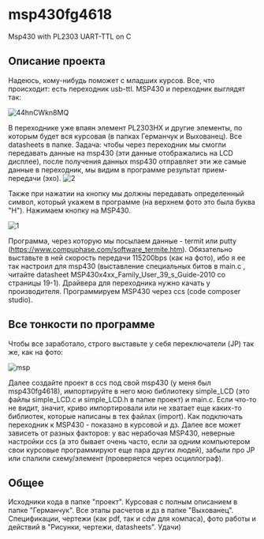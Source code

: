 # msp430fg4618
Msp430 with PL2303 UART-TTL on C


Описание проекта
-------------------
Надеюсь, кому-нибудь поможет с младших курсов. Все, что происходит: есть переходник usb-ttl. MSP430 и переходник выглядят так:

![44hnCWkn8MQ](https://user-images.githubusercontent.com/23621341/63871250-3d41b480-c9c4-11e9-80a5-44c9551810d6.jpg)

В переходнике уже впаян элемент PL2303HX и другие элементы, по которым будет вся курсовая (в папках Германчук и Выхованец). Все datasheets в папке. Задача: чтобы через переходник мы смогли передавать данные на msp430 (эти данные отображались на LCD дисплее), после получения данных msp430 отправляет эти же самые данные в переходник, мы видим в программе результат прием-передачи (эхо).
![2](https://user-images.githubusercontent.com/23621341/63869748-58f78b80-c9c1-11e9-9a37-633c0488e838.png)

Также при нажатии на кнопку мы должны передавать определенный символ, который укажем в программе (на верхнем фото это была буква "H"). Нажимаем кнопку на MSP430.

![1](https://user-images.githubusercontent.com/23621341/63869727-4f6e2380-c9c1-11e9-9042-ed4af8c2d45e.png)

Программа, через которую мы посылаем данные - termit или putty (https://www.compuphase.com/software_termite.htm). Обязательно выставьте в ней скорость передачи 115200bps (как на фото), ибо я ее так настроил для msp430 (выставление специальных битов в main.c , читайте datasheet MSP430x4xx_Family_User_39_s_Guide-2010 со страницы 19-1). Драйвера для переходника нужно качать у производителя. Программируем MSP430 через ccs (code composer studio).

Все тонкости по программе
-------------------
Чтобы все заработало, строго выставьте у себя переключатели (JP) так же, как на фото:

![msp](https://user-images.githubusercontent.com/23621341/63869765-601e9980-c9c1-11e9-8b87-37bc6bb62034.jpg)

Далее создайте проект в ccs под свой msp430 (у меня был msp430fg4618), импортируйте в него мою библиотеку simple_LCD (это файлы simple_LCD.c и simple_LCD.h в папке проект) и main.c. Если что-то не видит, значит, криво импортировали или не хватает еще каких-то библиотек, которые написаны в тех файлах (import). Как подключать переходник к MSP430 - показано в курсовой и дз. Далее все может зависеть от разных факторов: у вас нерабочая MSP430, неверные настройки ccs (а это бывает очень часто, если за одним компьютером свои курсовые программируют еще пара других людей), забыли про JP или спалили схему/элемент (проверяется через осциллограф).

Общее
-------------------
Исходники кода в папке "проект". Курсовая с полным описанием в папке "Германчук". Все этапы расчетов и дз в папке "Выхованец". Спецификации, чертежи (как pdf, так и cdw для компаса), фото работы и действий в "Рисунки, чертежи, datasheets".
Удачи)

